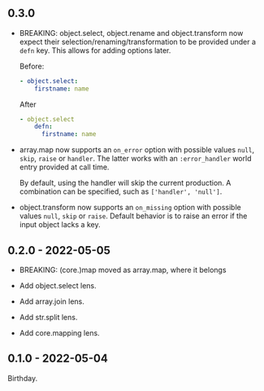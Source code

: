 ## 0.3.0

* BREAKING: object.select, object.rename and object.transform
  now expect their selection/renaming/transformation to be
  provided under a `defn` key. This allows for adding options
  later.

  Before:

  ```yaml
  - object.select:
      firstname: name
  ```

  After

  ```yaml
  - object.select
      defn:
        firstname: name
  ```

* array.map now supports an `on_error` option with possible
  values `null`, `skip`, `raise` or `handler`. The latter works
  with an `:error_handler` world entry provided at call time.

  By default, using the handler will skip the current production.
  A combination can be specified, such as `['handler', 'null']`.

* object.transform now supports an `on_missing` option with
  possible values `null`, `skip` or `raise`. Default behavior is
  to raise an error if the input object lacks a key.

## 0.2.0 - 2022-05-05

* BREAKING: (core.)map moved as array.map, where it belongs

* Add object.select lens.
* Add array.join lens.
* Add str.split lens.
* Add core.mapping lens.

## 0.1.0 - 2022-05-04

Birthday.

